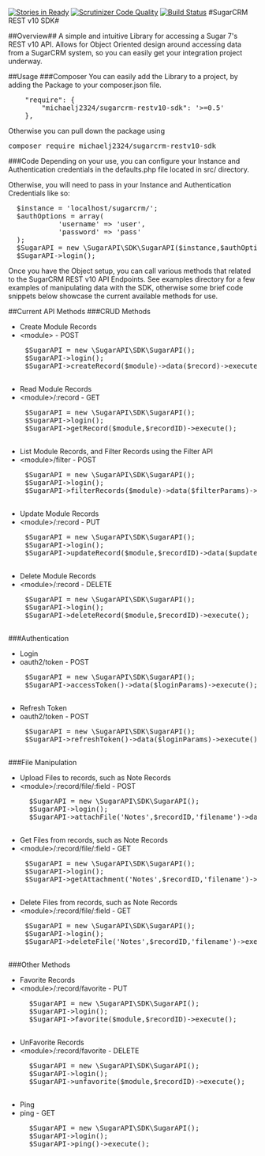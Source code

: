 [![Stories in Ready](https://badge.waffle.io/MichaelJ2324/sugarcrm-restv10-sdk.png?label=ready&title=Ready)](https://waffle.io/MichaelJ2324/sugarcrm-restv10-sdk)
[![Scrutinizer Code Quality](https://scrutinizer-ci.com/g/MichaelJ2324/sugarcrm-restv10-sdk/badges/quality-score.png?b=master)](https://scrutinizer-ci.com/g/MichaelJ2324/sugarcrm-restv10-sdk/?branch=master)
[![Build Status](https://scrutinizer-ci.com/g/MichaelJ2324/sugarcrm-restv10-sdk/badges/build.png?b=master)](https://scrutinizer-ci.com/g/MichaelJ2324/sugarcrm-restv10-sdk/build-status/master)
#SugarCRM REST v10 SDK#

##Overview##
A simple and intuitive Library for accessing a Sugar 7's REST v10 API. Allows for Object Oriented design around accessing data from a SugarCRM system, so you can easily get your integration project underway.

##Usage
###Composer
You can easily add the Library to a project, by adding the Package to your composer.json file.
<pre>
    "require": {
        "michaelj2324/sugarcrm-restv10-sdk": '>=0.5'
    },
</pre>
Otherwise you can pull down the package using
<pre>composer require michaelj2324/sugarcrm-restv10-sdk</pre>

###Code
Depending on your use, you can configure your Instance and Authentication credentials in the defaults.php file located in src/ directory.

Otherwise, you will need to pass in your Instance and Authentication Credentials like so:
<pre>
  $instance = 'localhost/sugarcrm/';
  $authOptions = array(
            'username' => 'user',
            'password' => 'pass'
  );
  $SugarAPI = new \SugarAPI\SDK\SugarAPI($instance,$authOptions);
  $SugarAPI->login();
</pre>
Once you have the Object setup, you can call various methods that related to the SugarCRM REST v10 API Endpoints.
See examples directory for a few examples of manipulating data with the SDK, otherwise some brief code snippets below showcase the current available methods for use.

##Current API Methods
###CRUD Methods
- Create Module Records
 - \<module\> - POST
 <pre>
    $SugarAPI = new \SugarAPI\SDK\SugarAPI();
    $SugarAPI->login();
    $SugarAPI->createRecord($module)->data($record)->execute();
 </pre>
- Read Module Records
 - \<module\>/:record - GET
 <pre>
    $SugarAPI = new \SugarAPI\SDK\SugarAPI();
    $SugarAPI->login();
    $SugarAPI->getRecord($module,$recordID)->execute();
 </pre>
- List Module Records, and Filter Records using the Filter API
 - \<module\>/filter - POST
 <pre>
    $SugarAPI = new \SugarAPI\SDK\SugarAPI();
    $SugarAPI->login();
    $SugarAPI->filterRecords($module)->data($filterParams)->execute();
  </pre>
- Update Module Records
 - \<module\>/:record - PUT
 <pre>
    $SugarAPI = new \SugarAPI\SDK\SugarAPI();
    $SugarAPI->login();
    $SugarAPI->updateRecord($module,$recordID)->data($updatedData)->execute();
 </pre>
- Delete Module Records
 - \<module\>/:record - DELETE
 <pre>
    $SugarAPI = new \SugarAPI\SDK\SugarAPI();
    $SugarAPI->login();
    $SugarAPI->deleteRecord($module,$recordID)->execute();
 </pre>
 
###Authentication
- Login
 - oauth2/token - POST
  <pre>
    $SugarAPI = new \SugarAPI\SDK\SugarAPI();
    $SugarAPI->accessToken()->data($loginParams)->execute();
  </pre>
- Refresh Token
 - oauth2/token - POST
  <pre>
    $SugarAPI = new \SugarAPI\SDK\SugarAPI();
    $SugarAPI->refreshToken()->data($loginParams)->execute();
  </pre>

###File Manipulation
- Upload Files to records, such as Note Records
 - \<module\>/:record/file/:field - POST
 <pre>
     $SugarAPI = new \SugarAPI\SDK\SugarAPI();
     $SugarAPI->login();
     $SugarAPI->attachFile('Notes',$recordID,'filename')->data('/path/to/file')->execute();
 </pre>
- Get Files from records, such as Note Records
 - \<module\>/:record/file/:field - GET
 <pre>
    $SugarAPI = new \SugarAPI\SDK\SugarAPI();
    $SugarAPI->login();
    $SugarAPI->getAttachment('Notes',$recordID,'filename')->execute();
 </pre>
- Delete Files from records, such as Note Records
 - \<module\>/:record/file/:field - GET
 <pre>
    $SugarAPI = new \SugarAPI\SDK\SugarAPI();
    $SugarAPI->login();
    $SugarAPI->deleteFile('Notes',$recordID,'filename')->execute();
 </pre>
 
###Other Methods
- Favorite Records
 - \<module\>/:record/favorite - PUT
 <pre>
     $SugarAPI = new \SugarAPI\SDK\SugarAPI();
     $SugarAPI->login();
     $SugarAPI->favorite($module,$recordID)->execute();
 </pre>
- UnFavorite Records
 - \<module\>/:record/favorite - DELETE
 <pre>
     $SugarAPI = new \SugarAPI\SDK\SugarAPI();
     $SugarAPI->login();
     $SugarAPI->unfavorite($module,$recordID)->execute();
 </pre>
- Ping
 - ping - GET
 <pre>
     $SugarAPI = new \SugarAPI\SDK\SugarAPI();
     $SugarAPI->login();
     $SugarAPI->ping()->execute();
 </pre>


